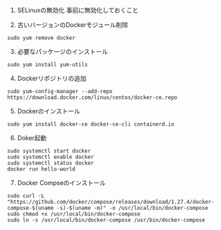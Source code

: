 1. SELinuxの無効化
事前に無効化しておくこと

2. 古いバージョンのDockerモジュール削除
```
sudo yum remove docker
```

3. 必要なパッケージのインストール
```
sudo yum install yum-utils
```

4. Dockerリポジトリの追加
```
sudo yum-config-manager --add-repo https://download.docker.com/linux/centos/docker-ce.repo
```

5. Dockerのインストール
```
sudo yum install docker-ce docker-ce-cli containerd.io
```

6. Doker起動
```
sudo systemctl start docker
sudo systemctl enable docker
sudo systemctl status docker
docker run hello-world
```

7. Docker Compseのインストール
```
sudo curl -L "https://github.com/docker/compose/releases/download/1.27.4/docker-compose-$(uname -s)-$(uname -m)" -o /usr/local/bin/docker-compose
sudo chmod +x /usr/local/bin/docker-compose
sudo ln -s /usr/local/bin/docker-compose /usr/bin/docker-compose
```

